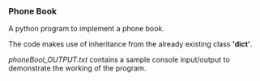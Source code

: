 ### Phone Book
A python program to implement a phone book.

The code makes use of inheritance from the already existing class **'dict'**.

*phoneBool_OUTPUT.txt* contains a sample console input/output to demonstrate the working of the program.